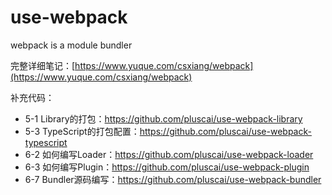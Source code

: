 # use-webpack
webpack is a module bundler

完整详细笔记：[https://www.yuque.com/csxiang/webpack](https://www.yuque.com/csxiang/webpack)

补充代码：
- 5-1 Library的打包：https://github.com/pluscai/use-webpack-library
- 5-3 TypeScript的打包配置：https://github.com/pluscai/use-webpack-typescript
- 6-2 如何编写Loader：https://github.com/pluscai/use-webpack-loader
- 6-3 如何编写Plugin：https://github.com/pluscai/use-webpack-plugin
- 6-7 Bundler源码编写：https://github.com/pluscai/use-webpack-bundler
